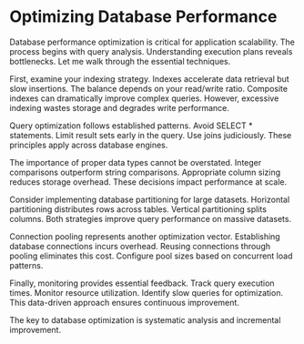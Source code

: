 # Optimizing Database Performance

Database performance optimization is critical for application scalability. The process begins with query analysis. Understanding execution plans reveals bottlenecks. Let me walk through the essential techniques.

First, examine your indexing strategy. Indexes accelerate data retrieval but slow insertions. The balance depends on your read/write ratio. Composite indexes can dramatically improve complex queries. However, excessive indexing wastes storage and degrades write performance.

Query optimization follows established patterns. Avoid SELECT * statements. Limit result sets early in the query. Use joins judiciously. These principles apply across database engines.

The importance of proper data types cannot be overstated. Integer comparisons outperform string comparisons. Appropriate column sizing reduces storage overhead. These decisions impact performance at scale.

Consider implementing database partitioning for large datasets. Horizontal partitioning distributes rows across tables. Vertical partitioning splits columns. Both strategies improve query performance on massive datasets.

Connection pooling represents another optimization vector. Establishing database connections incurs overhead. Reusing connections through pooling eliminates this cost. Configure pool sizes based on concurrent load patterns.

Finally, monitoring provides essential feedback. Track query execution times. Monitor resource utilization. Identify slow queries for optimization. This data-driven approach ensures continuous improvement.

The key to database optimization is systematic analysis and incremental improvement.